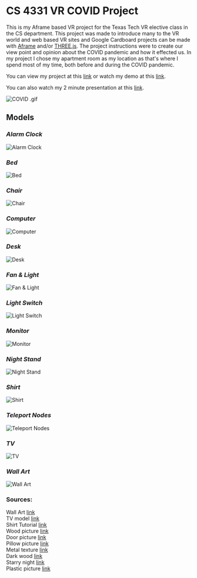 # CS 4331 VR COVID Project

This is my Aframe based VR project for the Texas Tech VR elective class in the CS department. This project was made to introduce many to the VR world and web based VR sites and Google Cardboard projects can be made with [Aframe](https://aframe.io/) and/or [THREE.js](https://threejs.org/). The project instructions were to create our view point and opinion about the COVID pandemic and how it effected us. In my project I chose my apartment room as my location as that's where I spend most of my time, both before and during the COVID pandemic.

You can view my project at this [link](https://sgo-nova.github.io/COVID-Aframe/) or watch my demo at this [link](https://sgo-nova.github.io/COVID-Aframe/Minute.html).

You can also watch my 2 minute presentation at this [link](https://sgo-nova.github.io/COVID-Aframe/Presentation.html).

![COVID .gif](https://media.giphy.com/media/CTjL3dUOQKXsIeMN2S/giphy.gif)

## Models

### _Alarm Clock_

![Alarm Clock](Pictures/AlarmClock.PNG)

### _Bed_

![Bed](Pictures/Bed.PNG)

### _Chair_

![Chair](Pictures/Chair.PNG)

### _Computer_

![Computer](Pictures/Computer.PNG)

### _Desk_

![Desk](Pictures/Desk.PNG)

### _Fan & Light_

![Fan & Light](Pictures/Fan.PNG)

### _Light Switch_

![Light Switch](Pictures/Light_On.PNG)

### _Monitor_

![Monitor](Pictures/Monitor.PNG)

### _Night Stand_

![Night Stand](Pictures/NightStand.PNG)

### _Shirt_

![Shirt](Pictures/Shirt.PNG)

### _Teleport Nodes_

![Teleport Nodes](Pictures/TeleportNode.PNG)

### _TV_

![TV](Pictures/TV.PNG)

### _Wall Art_

![Wall Art](Pictures/WallArt.PNG)

### Sources:

Wall Art [link](https://images-na.ssl-images-amazon.com/images/I/61zzaOIDLsL._AC_SX522_.jpg)\
TV model [link](https://free3d.com/3d-model/mi-smart-tv-32-inch-239229.html)\
Shirt Tutorial [link](https://www.youtube.com/watch?v=GcM9nZrG6NY&t)\
Wood picture [link](https://images.assetsdelivery.com/compings_v2/weerapat/weerapat1507/weerapat150700034.jpg)\
Door picture [link](https://secure.img1-fg.wfcdn.com/im/31460569/resize-h800%5Ecompr-r85/3602/36024960/Paneled+Manufactured+Wood+Unfinished+6-Panel+Standard+Door.jpg)\
Pillow picture [link](https://miauss.com/wp-content/uploads/2019/03/PC050007_1.jpg)\
Metal texture [link](https://i.pinimg.com/originals/d4/02/d6/d402d650fd5aa58be87b6de5c87714b8.jpg)\
Dark wood [link](https://1.bp.blogspot.com/-PIdDfu35WX8/WFfXlALv0GI/AAAAAAAARbo/oFlC2XodBOU9eDgROg5lOR2lUpR764XIgCLcB/w1200-h630-p-k-no-nu/seamless_black_fine_wood_texture_texturise.jpg)\
Starry night [link](https://images-na.ssl-images-amazon.com/images/I/91iS91eizUL._AC_SX679_.jpg)\
Plastic picture [link](https://us.123rf.com/450wm/ensup/ensup1205/ensup120500113/13819569-black-plastic-texture.jpg?ver=6)
